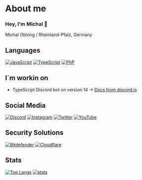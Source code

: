 # About me
### Hey, I'm Michal 👋

Michal Oblong / Rheinland-Pfalz, Germany

## Languages
[![JavaScript](https://img.shields.io/badge/-javascript-F7DF1E.svg?logo=javascript&logoColor=black&longCache=true&style=for-the-badge)](https://github.com/LvckyAPI?tab=repositories&q=&type=&language=javascript)
[![TypeScript](https://img.shields.io/badge/-typescript-2f74c0.svg?logo=typescript&logoColor=white&longCache=true&style=for-the-badge)](https://github.com/LvckyAPI?tab=repositories&q=&type=&language=typescript)
[![PhP](https://img.shields.io/badge/-php-848ebb.svg?logo=php&logoColor=white&longCache=true&style=for-the-badge)](https://github.com/LvckyAPI?tab=repositories&q=&type=&language=php)

## I´m workin on
- TypeScript Discord bot on version 14 -> [Docs from discord.js](https://discord.js.org/)

## Social Media
[![Discord](https://img.shields.io/badge/-Discord-5865F2.svg?logo=discord&logoColor=white&longCache=true&style=for-the-badge)](https://discordapp.com/users/778608747672371201)
[![Instagram](https://img.shields.io/badge/Instagram-E4405F?style=for-the-badge&logo=instagram&logoColor=white)](https://www.instagram.com/necrozoffical/)
[![Twitter](https://img.shields.io/badge/-Twitter-1DA1F2.svg?logo=twitter&logoColor=white&longCache=true&style=for-the-badge)](https://twitter.com/NecrozOffical)
[![YouTube](https://img.shields.io/badge/-YouTube-FF0000.svg?logo=youtube&logoColor=white&longCache=true&style=for-the-badge)](https://www.youtube.com/channel/UCplTiabkK3_zF-6zETpkzNw)

## Security Solutions
[![Bitdefender](https://img.shields.io/badge/-Bitdefender-ED1C24.svg?logo=Bitdefender&logoColor=white&longCache=true&style=for-the-badge)](https://www.bitdefender.de)
[![Cloudflare](https://img.shields.io/badge/-Cloudflare-F38020.svg?logo=Cloudflare&logoColor=white&longCache=true&style=for-the-badge)](https://cloudflare.com)

## Stats
[![Top Langs](https://github-readme-stats.vercel.app/api/top-langs/?username=NecrozOffical&count_private=true&theme=tokyonight	)](https://github.com/NecrozOffical)
[![stats](https://github-readme-stats.vercel.app/api?username=NecrozOffical&count_private=true&theme=tokyonight&include_all_commits=true)](https://github.com/NecrozOffical)
